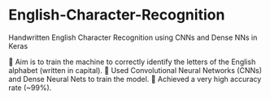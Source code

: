 # English-Character-Recognition
Handwritten English Character Recognition using CNNs and Dense NNs in Keras

 Aim is to train the machine to correctly identify the letters of the English alphabet (written in capital).
 Used Convolutional Neural Networks (CNNs) and Dense Neural Nets to train the model.
 Achieved a very high accuracy rate (~99%).
